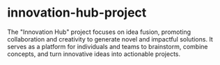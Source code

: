 # innovation-hub-project
The "Innovation Hub" project focuses on idea fusion, promoting collaboration and creativity to generate novel and impactful solutions. It serves as a platform for individuals and teams to brainstorm, combine concepts, and turn innovative ideas into actionable projects.
